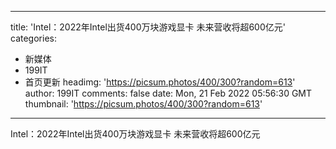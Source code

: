
---
title: 'Intel：2022年Intel出货400万块游戏显卡 未来营收将超600亿元'
categories: 
 - 新媒体
 - 199IT
 - 首页更新
headimg: 'https://picsum.photos/400/300?random=613'
author: 199IT
comments: false
date: Mon, 21 Feb 2022 05:56:30 GMT
thumbnail: 'https://picsum.photos/400/300?random=613'
---

<div>   
Intel：2022年Intel出货400万块游戏显卡 未来营收将超600亿元  
</div>
            